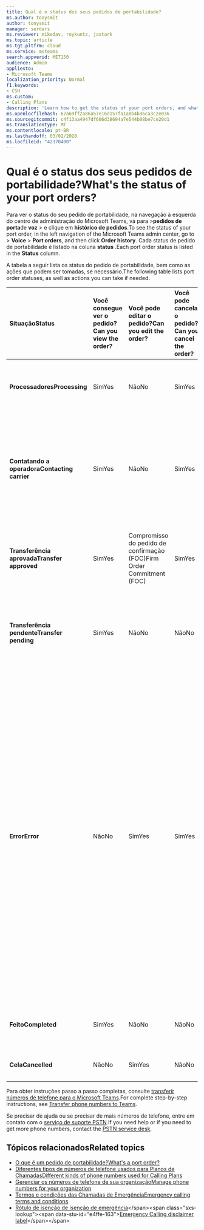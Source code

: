 ```yaml
---
title: Qual é o status dos seus pedidos de portabilidade?
ms.author: tonysmit
author: tonysmit
manager: serdars
ms.reviewer: mikedav, roykuntz, jastark
ms.topic: article
ms.tgt.pltfrm: cloud
ms.service: msteams
search.appverid: MET150
audience: Admin
appliesto:
- Microsoft Teams
localization_priority: Normal
f1.keywords:
- CSH
ms.custom:
- Calling Plans
description: 'Learn how to get the status of your port orders, and what the different actions you can take on them. '
ms.openlocfilehash: 67a69ff2a86a57e16d157fa1a0b4b36ca3c2e036
ms.sourcegitcommit: c4f13aa4947df606d38694a7e544b08be7ce20d1
ms.translationtype: MT
ms.contentlocale: pt-BR
ms.lasthandoff: 03/02/2020
ms.locfileid: "42370400"
---
```

# <a name="whats-the-status-of-your-port-orders"></a><span data-ttu-id="e4ffe-103">Qual é o status dos seus pedidos de portabilidade?</span><span class="sxs-lookup"><span data-stu-id="e4ffe-103">What's the status of your port orders?</span></span>

<span data-ttu-id="e4ffe-104">Para ver o status do seu pedido de portabilidade, na navegação à esquerda do centro de administração do Microsoft Teams, vá para >**pedidos de porta**de **voz** > e clique em **histórico de pedidos**.</span><span class="sxs-lookup"><span data-stu-id="e4ffe-104">To see the status of your port order, in the left navigation of the Microsoft Teams admin center, go to  > **Voice** > **Port orders**, and then click **Order history**.</span></span> <span data-ttu-id="e4ffe-105">Cada status de pedido de portabilidade é listado na coluna **status** .</span><span class="sxs-lookup"><span data-stu-id="e4ffe-105">Each port order status is listed in the **Status** column.</span></span>

<span data-ttu-id="e4ffe-106">A tabela a seguir lista os status do pedido de portabilidade, bem como as ações que podem ser tomadas, se necessário.</span><span class="sxs-lookup"><span data-stu-id="e4ffe-106">The following table lists port order statuses, as well as actions you can take if needed.</span></span>

|<span data-ttu-id="e4ffe-107">**Situação**</span><span class="sxs-lookup"><span data-stu-id="e4ffe-107">**Status**</span></span>|<span data-ttu-id="e4ffe-108">**Você consegue ver o pedido?**</span><span class="sxs-lookup"><span data-stu-id="e4ffe-108">**Can you view the order?**</span></span>|<span data-ttu-id="e4ffe-109">**Você pode editar o pedido?**</span><span class="sxs-lookup"><span data-stu-id="e4ffe-109">**Can you edit the order?**</span></span>|<span data-ttu-id="e4ffe-110">**Você pode cancelar o pedido?**</span><span class="sxs-lookup"><span data-stu-id="e4ffe-110">**Can you cancel the order?**</span></span>|<span data-ttu-id="e4ffe-111">**Você pode excluir o pedido?**</span><span class="sxs-lookup"><span data-stu-id="e4ffe-111">**Can you delete the order?**</span></span>|<span data-ttu-id="e4ffe-112">**Descrição**</span><span class="sxs-lookup"><span data-stu-id="e4ffe-112">**Description**</span></span>|
|:-----|:-----|:-----|:-----|:-----|:-----|
|<span data-ttu-id="e4ffe-113">**Processadores**</span><span class="sxs-lookup"><span data-stu-id="e4ffe-113">**Processing**</span></span> <br/> |<span data-ttu-id="e4ffe-114">Sim</span><span class="sxs-lookup"><span data-stu-id="e4ffe-114">Yes</span></span>  <br/> |<span data-ttu-id="e4ffe-115">Não</span><span class="sxs-lookup"><span data-stu-id="e4ffe-115">No</span></span>  <br/> |<span data-ttu-id="e4ffe-116">Sim</span><span class="sxs-lookup"><span data-stu-id="e4ffe-116">Yes</span></span>  <br/> |<span data-ttu-id="e4ffe-117">Não</span><span class="sxs-lookup"><span data-stu-id="e4ffe-117">No</span></span>  <br/> |<span data-ttu-id="e4ffe-118">O administrador criou o pedido e ele foi recebido pela Microsoft.</span><span class="sxs-lookup"><span data-stu-id="e4ffe-118">The admin created the order, and it's been received by Microsoft.</span></span>  <br/> |
|<span data-ttu-id="e4ffe-119">**Contatando a operadora**</span><span class="sxs-lookup"><span data-stu-id="e4ffe-119">**Contacting carrier**</span></span> <br/> |<span data-ttu-id="e4ffe-120">Sim</span><span class="sxs-lookup"><span data-stu-id="e4ffe-120">Yes</span></span>  <br/> |<span data-ttu-id="e4ffe-121">Não</span><span class="sxs-lookup"><span data-stu-id="e4ffe-121">No</span></span>  <br/> |<span data-ttu-id="e4ffe-122">Sim</span><span class="sxs-lookup"><span data-stu-id="e4ffe-122">Yes</span></span>  <br/> |<span data-ttu-id="e4ffe-123">Não</span><span class="sxs-lookup"><span data-stu-id="e4ffe-123">No</span></span>  <br/> |<span data-ttu-id="e4ffe-124">O pedido foi recebido e aprovado pela Microsoft, e estamos trabalhando com a transportadora perdida para que ela seja aprovada.</span><span class="sxs-lookup"><span data-stu-id="e4ffe-124">The order has been received and approved by Microsoft, and we're working with the losing carrier to get it approved.</span></span>  <br/> |
|<span data-ttu-id="e4ffe-125">**Transferência aprovada**</span><span class="sxs-lookup"><span data-stu-id="e4ffe-125">**Transfer approved**</span></span> <br/> |<span data-ttu-id="e4ffe-126">Sim</span><span class="sxs-lookup"><span data-stu-id="e4ffe-126">Yes</span></span>  <br/> |<span data-ttu-id="e4ffe-127">Compromisso do pedido de confirmação (FOC)</span><span class="sxs-lookup"><span data-stu-id="e4ffe-127">Firm Order Commitment (FOC)</span></span>  <br/> |<span data-ttu-id="e4ffe-128">Sim</span><span class="sxs-lookup"><span data-stu-id="e4ffe-128">Yes</span></span>  <br/> |<span data-ttu-id="e4ffe-129">Não</span><span class="sxs-lookup"><span data-stu-id="e4ffe-129">No</span></span>  <br/> |<span data-ttu-id="e4ffe-130">O pedido foi aceito pela transportadora perdedor, e a data FOC foi definida.</span><span class="sxs-lookup"><span data-stu-id="e4ffe-130">The order has been accepted by the losing carrier, and the FOC date has been set.</span></span>  <br/> |
|<span data-ttu-id="e4ffe-131">**Transferência pendente**</span><span class="sxs-lookup"><span data-stu-id="e4ffe-131">**Transfer pending**</span></span> <br/> |<span data-ttu-id="e4ffe-132">Sim</span><span class="sxs-lookup"><span data-stu-id="e4ffe-132">Yes</span></span>  <br/> |<span data-ttu-id="e4ffe-133">Não</span><span class="sxs-lookup"><span data-stu-id="e4ffe-133">No</span></span>  <br/> |<span data-ttu-id="e4ffe-134">Não</span><span class="sxs-lookup"><span data-stu-id="e4ffe-134">No</span></span>  <br/> |<span data-ttu-id="e4ffe-135">Não</span><span class="sxs-lookup"><span data-stu-id="e4ffe-135">No</span></span>  <br/> |<span data-ttu-id="e4ffe-136">A transferência tem menos de 24 horas de distância, portanto, a ordem não pode mais ser editada ou cancelada.</span><span class="sxs-lookup"><span data-stu-id="e4ffe-136">The transfer is less than 24 hours away, so the order can no longer be edited or canceled.</span></span>  <br/> |
|<span data-ttu-id="e4ffe-137">**Error**</span><span class="sxs-lookup"><span data-stu-id="e4ffe-137">**Error**</span></span> <br/> |<span data-ttu-id="e4ffe-138">Não</span><span class="sxs-lookup"><span data-stu-id="e4ffe-138">No</span></span>  <br/> |<span data-ttu-id="e4ffe-139">Sim</span><span class="sxs-lookup"><span data-stu-id="e4ffe-139">Yes</span></span>  <br/> |<span data-ttu-id="e4ffe-140">Sim</span><span class="sxs-lookup"><span data-stu-id="e4ffe-140">Yes</span></span>  <br/> |<span data-ttu-id="e4ffe-141">Sim (no momento, não será possível excluir a ordem das portas se houver um erro.</span><span class="sxs-lookup"><span data-stu-id="e4ffe-141">Yes (at this time, you can't delete the port order if there's an error.</span></span> <span data-ttu-id="e4ffe-142">A ordem das portas precisa ser recriada ou você precisa entrar em contato com o [serviço de suporte PSTN](../manage-phone-numbers-for-your-organization/contact-pstn-service-desk.md).</span><span class="sxs-lookup"><span data-stu-id="e4ffe-142">The port order needs to be re-created, or you need to contact the [PSTN service desk](../manage-phone-numbers-for-your-organization/contact-pstn-service-desk.md).</span></span>  <br/> |<span data-ttu-id="e4ffe-143">A transportabilidade rejeitou o pedido.</span><span class="sxs-lookup"><span data-stu-id="e4ffe-143">The losing carrier rejected the order.</span></span>  <br/> |
|<span data-ttu-id="e4ffe-144">**Feito**</span><span class="sxs-lookup"><span data-stu-id="e4ffe-144">**Completed**</span></span> <br/> |<span data-ttu-id="e4ffe-145">Sim</span><span class="sxs-lookup"><span data-stu-id="e4ffe-145">Yes</span></span>  <br/> |<span data-ttu-id="e4ffe-146">Não</span><span class="sxs-lookup"><span data-stu-id="e4ffe-146">No</span></span>  <br/> |<span data-ttu-id="e4ffe-147">Não</span><span class="sxs-lookup"><span data-stu-id="e4ffe-147">No</span></span>  <br/> |<span data-ttu-id="e4ffe-148">Não</span><span class="sxs-lookup"><span data-stu-id="e4ffe-148">No</span></span>  <br/> |<span data-ttu-id="e4ffe-149">Os números foram transferidos com êxito.</span><span class="sxs-lookup"><span data-stu-id="e4ffe-149">The numbers have been successfully transferred.</span></span>  <br/> |
|<span data-ttu-id="e4ffe-150">**Cela**</span><span class="sxs-lookup"><span data-stu-id="e4ffe-150">**Cancelled**</span></span> <br/> |<span data-ttu-id="e4ffe-151">Não</span><span class="sxs-lookup"><span data-stu-id="e4ffe-151">No</span></span>  <br/> |<span data-ttu-id="e4ffe-152">Sim</span><span class="sxs-lookup"><span data-stu-id="e4ffe-152">Yes</span></span>  <br/> |<span data-ttu-id="e4ffe-153">Não</span><span class="sxs-lookup"><span data-stu-id="e4ffe-153">No</span></span>  <br/> |<span data-ttu-id="e4ffe-154">Não</span><span class="sxs-lookup"><span data-stu-id="e4ffe-154">No</span></span>  <br/> |<span data-ttu-id="e4ffe-155">O administrador cancelou o pedido.</span><span class="sxs-lookup"><span data-stu-id="e4ffe-155">The admin canceled the order.</span></span>  <br/> |

<span data-ttu-id="e4ffe-156">Para obter instruções passo a passo completas, consulte [transferir números de telefone para o Microsoft Teams](transfer-phone-numbers-to-teams.md).</span><span class="sxs-lookup"><span data-stu-id="e4ffe-156">For complete step-by-step instructions, see [Transfer phone numbers to Teams](transfer-phone-numbers-to-teams.md).</span></span>

<span data-ttu-id="e4ffe-157">Se precisar de ajuda ou se precisar de mais números de telefone, entre em contato com o [serviço de suporte PSTN](../manage-phone-numbers-for-your-organization/contact-pstn-service-desk.md).</span><span class="sxs-lookup"><span data-stu-id="e4ffe-157">If you need help or if you need to get more phone numbers, contact the [PSTN service desk](../manage-phone-numbers-for-your-organization/contact-pstn-service-desk.md).</span></span>

## <a name="related-topics"></a><span data-ttu-id="e4ffe-158">Tópicos relacionados</span><span class="sxs-lookup"><span data-stu-id="e4ffe-158">Related topics</span></span>

- [<span data-ttu-id="e4ffe-159">O que é um pedido de portabilidade?</span><span class="sxs-lookup"><span data-stu-id="e4ffe-159">What's a port order?</span></span>](port-order-overview.md)
- [<span data-ttu-id="e4ffe-160">Diferentes tipos de números de telefone usados para Planos de Chamadas</span><span class="sxs-lookup"><span data-stu-id="e4ffe-160">Different kinds of phone numbers used for Calling Plans</span></span>](../different-kinds-of-phone-numbers-used-for-calling-plans.md)
- [<span data-ttu-id="e4ffe-161">Gerenciar os números de telefone de sua organização</span><span class="sxs-lookup"><span data-stu-id="e4ffe-161">Manage phone numbers for your organization</span></span>](../manage-phone-numbers-for-your-organization/manage-phone-numbers-for-your-organization.md)
- [<span data-ttu-id="e4ffe-162">Termos e condições das Chamadas de Emergência</span><span class="sxs-lookup"><span data-stu-id="e4ffe-162">Emergency calling terms and conditions</span></span>](../emergency-calling-terms-and-conditions.md)
- <span data-ttu-id="e4ffe-163">[Rótulo de isenção de isenção de emergência](https://github.com/MicrosoftDocs/OfficeDocs-SkypeForBusiness/blob/live/Teams/downloads/emergency-calling/emergency-calling-label-(en-us)-(v.1.0).zip?raw=true)</span><span class="sxs-lookup"><span data-stu-id="e4ffe-163">[Emergency Calling disclaimer label](https://github.com/MicrosoftDocs/OfficeDocs-SkypeForBusiness/blob/live/Teams/downloads/emergency-calling/emergency-calling-label-(en-us)-(v.1.0).zip?raw=true)</span></span>
